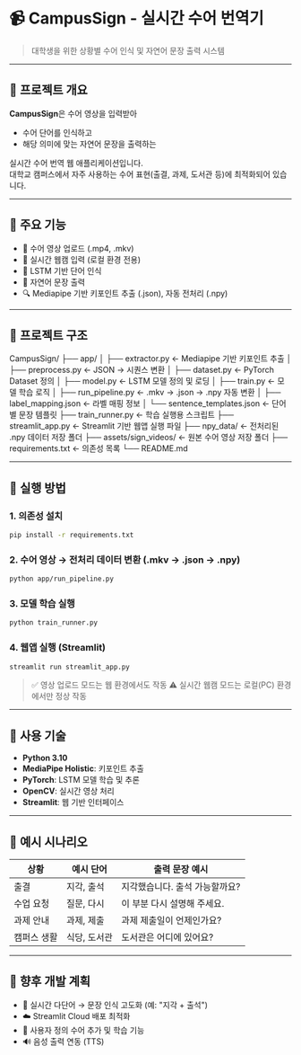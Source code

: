 # 📹 CampusSign - 실시간 수어 번역기

> 대학생을 위한 상황별 수어 인식 및 자연어 문장 출력 시스템

---

## 📌 프로젝트 개요

**CampusSign**은 수어 영상을 입력받아  
- 수어 단어를 인식하고  
- 해당 의미에 맞는 자연어 문장을 출력하는  

실시간 수어 번역 웹 애플리케이션입니다.  
대학교 캠퍼스에서 자주 사용하는 수어 표현(출결, 과제, 도서관 등)에 최적화되어 있습니다.

---

## 🎯 주요 기능

- 🎥 수어 영상 업로드 (.mp4, .mkv)
- 📸 실시간 웹캠 입력 (로컬 환경 전용)
- 🧠 LSTM 기반 단어 인식
- 📄 자연어 문장 출력
- 🔍 Mediapipe 기반 키포인트 추출 (.json), 자동 전처리 (.npy)

---

## 🧩 프로젝트 구조

CampusSign/
├── app/
│   ├── extractor.py              ← Mediapipe 기반 키포인트 추출
│   ├── preprocess.py             ← JSON → 시퀀스 변환
│   ├── dataset.py                ← PyTorch Dataset 정의
│   ├── model.py                  ← LSTM 모델 정의 및 로딩
│   ├── train.py                  ← 모델 학습 로직
│   ├── run_pipeline.py           ← .mkv → .json → .npy 자동 변환
│   ├── label_mapping.json        ← 라벨 매핑 정보
│   └── sentence_templates.json   ← 단어별 문장 템플릿
├── train_runner.py               ← 학습 실행용 스크립트
├── streamlit_app.py              ← Streamlit 기반 웹앱 실행 파일
├── npy_data/                     ← 전처리된 .npy 데이터 저장 폴더
├── assets/sign_videos/           ← 원본 수어 영상 저장 폴더
├── requirements.txt              ← 의존성 목록
└── README.md

---


## 🚀 실행 방법

### 1. 의존성 설치

```bash
pip install -r requirements.txt
````

### 2. 수어 영상 → 전처리 데이터 변환 (.mkv → .json → .npy)

```bash
python app/run_pipeline.py
```

### 3. 모델 학습 실행

```bash
python train_runner.py
```

### 4. 웹앱 실행 (Streamlit)

```bash
streamlit run streamlit_app.py
```

> ✅ 영상 업로드 모드는 웹 환경에서도 작동
> ⚠️ 실시간 웹캠 모드는 로컬(PC) 환경에서만 정상 작동

---

## 🧠 사용 기술

* **Python 3.10**
* **MediaPipe Holistic**: 키포인트 추출
* **PyTorch**: LSTM 모델 학습 및 추론
* **OpenCV**: 실시간 영상 처리
* **Streamlit**: 웹 기반 인터페이스

---

## 📝 예시 시나리오

| 상황     | 예시 단어   | 출력 문장 예시          |
| ------ | ------- | ----------------- |
| 출결     | 지각, 출석  | 지각했습니다. 출석 가능할까요? |
| 수업 요청  | 질문, 다시  | 이 부분 다시 설명해 주세요.  |
| 과제 안내  | 과제, 제출  | 과제 제출일이 언제인가요?    |
| 캠퍼스 생활 | 식당, 도서관 | 도서관은 어디에 있어요?     |

---

## 🔧 향후 개발 계획

* 🔁 실시간 다단어 → 문장 인식 고도화 (예: "지각 + 출석")
* ☁️ Streamlit Cloud 배포 최적화
* 🧪 사용자 정의 수어 추가 및 학습 기능
* 🔊 음성 출력 연동 (TTS)

